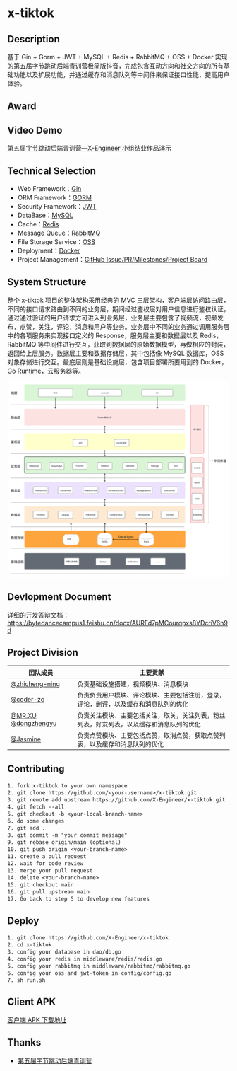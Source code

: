 # x-tiktok
## Description

基于 Gin + Gorm + JWT + MySQL + Redis + RabbitMQ + OSS + Docker 实现的第五届字节跳动后端青训营极简版抖音，完成包含互动方向和社交方向的所有基础功能以及扩展功能，并通过缓存和消息队列等中间件来保证接口性能，提高用户体验。

## Award



## Video Demo

[第五届字节跳动后端青训营—X-Engineer 小组结业作品演示](https://www.bilibili.com/video/BV1nj411F7L1/?share_source=copy_web&vd_source=fcc347bbf1c653735e29efa79e12dc86)

## Technical Selection

- Web Framework：[Gin](https://gin-gonic.com/)
- ORM Framework：[GORM](https://gorm.io/)
- Security Framework：[JWT](https://jwt.io/)
- DataBase：[MySQL](https://www.mysql.com/cn/)
- Cache：[Redis](https://redis.io/)
- Message Queue：[RabbitMQ](https://www.rabbitmq.com/)
- File Storage Service：[OSS](https://help.aliyun.com/product/31815.html)
- Deployment：[Docker](https://www.docker.com/)
- Project Management：[GitHub Issue/PR/Milestones/Project Board](https://github.com/X-Engineer/x-tiktok)

## System Structure

整个 x-tiktok 项目的整体架构采用经典的 MVC 三层架构，客户端层访问路由层，不同的接口请求路由到不同的业务层，期间经过鉴权层对用户信息进行鉴权认证，通过通过验证的用户请求方可进入到业务层，业务层主要包含了视频流，视频发布，点赞，关注，评论，消息和用户等业务。业务层中不同的业务通过调用服务层中的各项服务来实现接口定义的 Response，服务层主要和数据层以及 Redis，RabbitMQ 等中间件进行交互，获取到数据层的原始数据模型，再做相应的封装，返回给上层服务。数据层主要和数据存储层，其中包括像 MySQL 数据库，OSS 对象存储进行交互。最底层则是基础设施层，包含项目部署所要用到的 Docker，Go Runtime，云服务器等。

![](https://raw.githubusercontent.com/zhicheng-ning/Pic-Go/main/md/whiteboard_exported_image.png)

## Devlopment Document

详细的开发答辩文档：https://bytedancecampus1.feishu.cn/docx/AURFd7pMCourqpxs8YDcriV6n9d

## Project Division

| **团队成员**                                                 | **主要贡献**                                                 |
| ------------------------------------------------------------ | ------------------------------------------------------------ |
| [@zhicheng-ning](https://github.com/zhicheng-ning)           | 负责基础设施搭建，视频模块、消息模块 |
| [@coder-zc](https://github.com/coder-zc)                     | 负责负责用户模块、评论模块、主要包括注册，登录，评论，删评，以及缓存和消息队列的优化 |
| [@MR.XU](https://github.com/Xuuuuuuuuuuuu) [@dongzhengyu](https://github.com/dongzhengyu816) | 负责关注模块、主要包括关注，取关，关注列表，粉丝列表，好友列表，以及缓存和消息队列的优化 |
| [@Jasmine](https://github.com/ruirui-wang-study)             | 负责点赞模块、主要包括点赞，取消点赞，获取点赞列表，以及缓存和消息队列的优化 |

## Contributing

```shell
1. fork x-tiktok to your own namespace
2. git clone https://github.com/<your-username>/x-tiktok.git
3. git remote add upstream https://github.com/X-Engineer/x-tiktok.git
4. git fetch --all
5. git checkout -b <your-local-branch-name>
6. do some changes
7. git add .
8. git commit -m "your commit message"
9. git rebase origin/main (optional)
10. git push origin <your-branch-name>
11. create a pull request
12. wait for code review
13. merge your pull request
14. delete <your-branch-name>
15. git checkout main
16. git pull upstream main
17. Go back to step 5 to develop new features
```

## Deploy

```shell
1. git clone https://github.com/X-Engineer/x-tiktok
2. cd x-tiktok
3. config your database in dao/db.go
4. config your redis in middleware/redis/redis.go
5. config your rabbitmq in middleware/rabbitmq/rabbitmq.go
6. config your oss and jwt-token in config/config.go
7. sh run.sh
```

## Client APK
[客户端 APK 下载地址](https://xlab-open-source.oss-cn-beijing.aliyuncs.com/zhicheng-ning/bytedance-go/x-tiktok/dousheng/app-release_3.apk)

## Thanks

- [第五届字节跳动后端青训营](https://juejin.cn/post/7171281874357059592)
